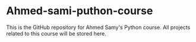 # Ahmed-sami-puthon-course
This is the GitHub repository for Ahmed Samy's Python course. All projects related to this course will be stored here.
